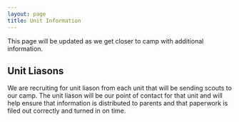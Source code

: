 ```yaml
---
layout: page
title: Unit Information
---
```


This page will be updated as we get closer to camp with additional information.

## Unit Liasons

We are recruiting for unit liason from each unit that will be sending scouts to our camp.  The unit liason will be our point of contact for that unit and will help ensure that information is distributed to parents and that paperwork is filed out correctly and turned in on time.

<div class="cognito">
<script src="https://services.cognitoforms.com/s/pNW4nb7mv0OUkXZvPWTYcw"></script>
<script>Cognito.load("forms", { id: "1" });</script>
</div>

